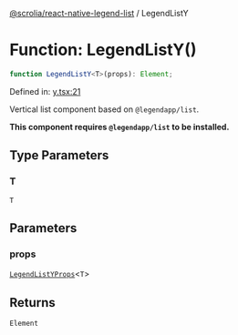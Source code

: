 [@scrolia/react-native-legend-list](../README.md) / LegendListY

# Function: LegendListY()

```ts
function LegendListY<T>(props): Element;
```

Defined in: [y.tsx:21](https://github.com/scrolia/react-native/blob/72dbfebee1489f0d6f88a5ac0f4a4cba7ccca4eb/packages/react-native-legend-list/src/y.tsx#L21)

Vertical list component based on `@legendapp/list`.

**This component requires `@legendapp/list` to be installed.**

## Type Parameters

### T

`T`

## Parameters

### props

[`LegendListYProps`](../type-aliases/LegendListYProps.md)\<`T`\>

## Returns

`Element`
